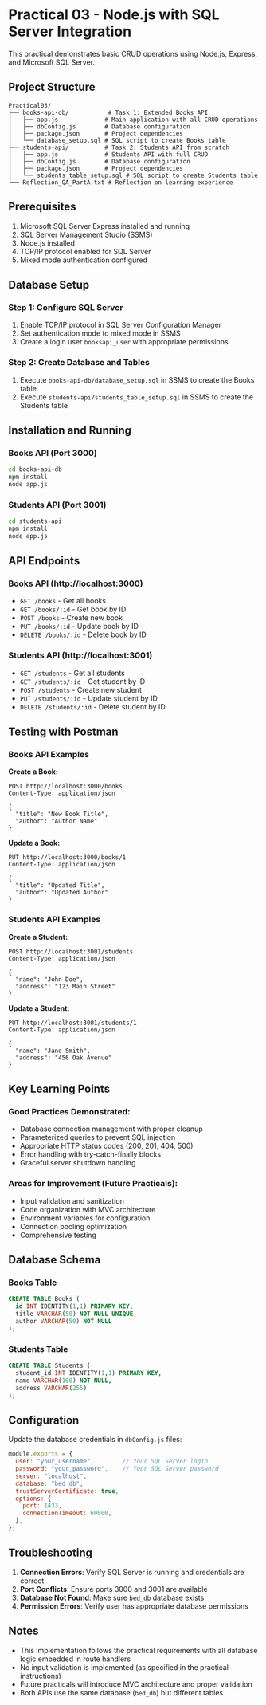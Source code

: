 # Practical 03 - Node.js with SQL Server Integration

This practical demonstrates basic CRUD operations using Node.js, Express, and Microsoft SQL Server.

## Project Structure

```
Practical03/
├── books-api-db/           # Task 1: Extended Books API
│   ├── app.js             # Main application with all CRUD operations
│   ├── dbConfig.js        # Database configuration
│   ├── package.json       # Project dependencies
│   └── database_setup.sql # SQL script to create Books table
├── students-api/          # Task 2: Students API from scratch
│   ├── app.js             # Students API with full CRUD
│   ├── dbConfig.js        # Database configuration
│   ├── package.json       # Project dependencies
│   └── students_table_setup.sql # SQL script to create Students table
└── Reflection_QA_PartA.txt # Reflection on learning experience
```

## Prerequisites

1. Microsoft SQL Server Express installed and running
2. SQL Server Management Studio (SSMS)
3. Node.js installed
4. TCP/IP protocol enabled for SQL Server
5. Mixed mode authentication configured

## Database Setup

### Step 1: Configure SQL Server
1. Enable TCP/IP protocol in SQL Server Configuration Manager
2. Set authentication mode to mixed mode in SSMS
3. Create a login user `booksapi_user` with appropriate permissions

### Step 2: Create Database and Tables
1. Execute `books-api-db/database_setup.sql` in SSMS to create the Books table
2. Execute `students-api/students_table_setup.sql` in SSMS to create the Students table

## Installation and Running

### Books API (Port 3000)
```bash
cd books-api-db
npm install
node app.js
```

### Students API (Port 3001)
```bash
cd students-api
npm install
node app.js
```

## API Endpoints

### Books API (http://localhost:3000)
- `GET /books` - Get all books
- `GET /books/:id` - Get book by ID
- `POST /books` - Create new book
- `PUT /books/:id` - Update book by ID
- `DELETE /books/:id` - Delete book by ID

### Students API (http://localhost:3001)
- `GET /students` - Get all students
- `GET /students/:id` - Get student by ID
- `POST /students` - Create new student
- `PUT /students/:id` - Update student by ID
- `DELETE /students/:id` - Delete student by ID

## Testing with Postman

### Books API Examples

**Create a Book:**
```
POST http://localhost:3000/books
Content-Type: application/json

{
  "title": "New Book Title",
  "author": "Author Name"
}
```

**Update a Book:**
```
PUT http://localhost:3000/books/1
Content-Type: application/json

{
  "title": "Updated Title",
  "author": "Updated Author"
}
```

### Students API Examples

**Create a Student:**
```
POST http://localhost:3001/students
Content-Type: application/json

{
  "name": "John Doe",
  "address": "123 Main Street"
}
```

**Update a Student:**
```
PUT http://localhost:3001/students/1
Content-Type: application/json

{
  "name": "Jane Smith",
  "address": "456 Oak Avenue"
}
```

## Key Learning Points

### Good Practices Demonstrated:
- Database connection management with proper cleanup
- Parameterized queries to prevent SQL injection
- Appropriate HTTP status codes (200, 201, 404, 500)
- Error handling with try-catch-finally blocks
- Graceful server shutdown handling

### Areas for Improvement (Future Practicals):
- Input validation and sanitization
- Code organization with MVC architecture
- Environment variables for configuration
- Connection pooling optimization
- Comprehensive testing

## Database Schema

### Books Table
```sql
CREATE TABLE Books (
  id INT IDENTITY(1,1) PRIMARY KEY,
  title VARCHAR(50) NOT NULL UNIQUE,
  author VARCHAR(50) NOT NULL
);
```

### Students Table
```sql
CREATE TABLE Students (
  student_id INT IDENTITY(1,1) PRIMARY KEY,
  name VARCHAR(100) NOT NULL,
  address VARCHAR(255)
);
```

## Configuration

Update the database credentials in `dbConfig.js` files:
```javascript
module.exports = {
  user: "your_username",        // Your SQL Server login
  password: "your_password",    // Your SQL Server password
  server: "localhost",
  database: "bed_db",
  trustServerCertificate: true,
  options: {
    port: 1433,
    connectionTimeout: 60000,
  },
};
```

## Troubleshooting

1. **Connection Errors**: Verify SQL Server is running and credentials are correct
2. **Port Conflicts**: Ensure ports 3000 and 3001 are available
3. **Database Not Found**: Make sure `bed_db` database exists
4. **Permission Errors**: Verify user has appropriate database permissions

## Notes

- This implementation follows the practical requirements with all database logic embedded in route handlers
- No input validation is implemented (as specified in the practical instructions)
- Future practicals will introduce MVC architecture and proper validation
- Both APIs use the same database (`bed_db`) but different tables
